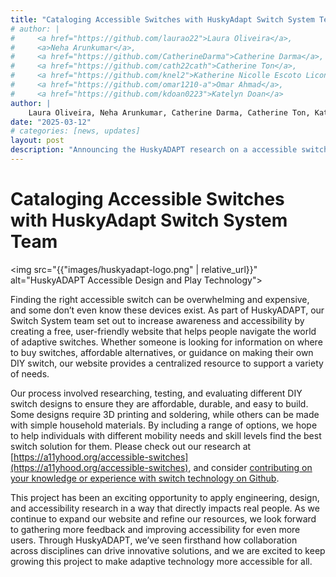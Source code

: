```yaml
---
title: "Cataloging Accessible Switches with HuskyAdapt Switch System Team"
# author: |
#     <a href="https://github.com/laurao22">Laura Oliveira</a>, 
#     <a>Neha Arunkumar</a>,
#     <a href="https://github.com/CatherineDarma">Catherine Darma</a>,
#     <a href="https://github.com/cath22cath">Catherine Ton</a>,
#     <a href="https://github.com/knel2">Katherine Nicolle Escoto Licona</a>,
#     <a href="https://github.com/omar1210-a">Omar Ahmad</a>,
#     <a href="https://github.com/kdoan0223">Katelyn Doan</a>
author: |
    Laura Oliveira, Neha Arunkumar, Catherine Darma, Catherine Ton, Katherine Nicolle Escoto Licona, Omar Ahmad, Katelyn Doan
date: "2025-03-12"
# categories: [news, updates]
layout: post
description: "Announcing the HuskyADAPT research on a accessible switch options"
---
```

# Cataloging Accessible Switches with HuskyAdapt Switch System Team


<img src="{{"images/huskyadapt-logo.png" | relative_url}}" alt="HuskyADAPT Accessible Design and Play Technology">

Finding the right accessible switch can be overwhelming and expensive, and some don’t even know these devices exist. As part of HuskyADAPT, our Switch System team set out to increase awareness and accessibility by creating a free, user-friendly website that helps people navigate the world of adaptive switches. Whether someone is looking for information on where to buy switches, affordable alternatives, or guidance on making their own DIY switch, our website provides a centralized resource to support a variety of needs.

Our process involved researching, testing, and evaluating different DIY switch designs to ensure they are affordable, durable, and easy to build. Some designs require 3D printing and soldering, while others can be made with simple household materials. By including a range of options, we hope to help individuals with different mobility needs and skill levels find the best switch solution for them. Please check out our research at [https://a11yhood.org/accessible-switches](https://a11yhood.org/accessible-switches), and consider [contributing on your knowledge or experience with switch technology on Github](https://github.com/a11yhood/accessible-switches).

This project has been an exciting opportunity to apply engineering, design, and accessibility research in a way that directly impacts real people. As we continue to expand our website and refine our resources, we look forward to gathering more feedback and improving accessibility for even more users. Through HuskyADAPT, we’ve seen firsthand how collaboration across disciplines can drive innovative solutions, and we are excited to keep growing this project to make adaptive technology more accessible for all.
